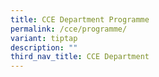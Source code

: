 ```yaml
---
title: CCE Department Programme
permalink: /cce/programme/
variant: tiptap
description: ""
third_nav_title: CCE Department
---
```

